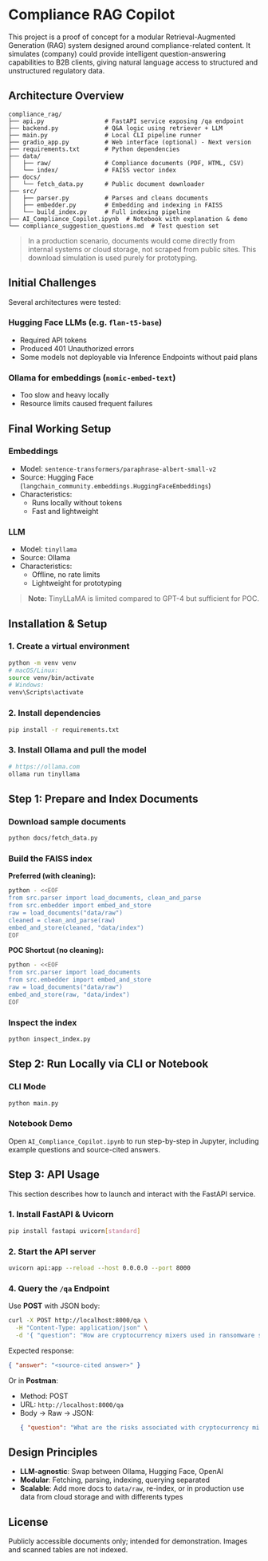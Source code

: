 # Compliance RAG Copilot 

This project is a proof of concept for a modular Retrieval-Augmented Generation (RAG) system designed around compliance-related content. It simulates (company) could provide intelligent question-answering capabilities to B2B clients, giving natural language access to structured and unstructured regulatory data.

## Architecture Overview

```
compliance_rag/
├── api.py                 # FastAPI service exposing /qa endpoint
├── backend.py             # Q&A logic using retriever + LLM
├── main.py                # Local CLI pipeline runner
├── gradio_app.py          # Web interface (optional) - Next version
├── requirements.txt       # Python dependencies
├── data/
│   ├── raw/               # Compliance documents (PDF, HTML, CSV)
│   └── index/             # FAISS vector index
├── docs/
│   └── fetch_data.py      # Public document downloader
├── src/
│   ├── parser.py          # Parses and cleans documents
│   ├── embedder.py        # Embedding and indexing in FAISS
│   └── build_index.py     # Full indexing pipeline
├── AI_Compliance_Copilot.ipynb  # Notebook with explanation & demo
└── compliance_suggestion_questions.md  # Test question set
```

> In a production scenario, documents would come directly from internal systems or cloud storage, not scraped from public sites. This download simulation is used purely for prototyping.

## Initial Challenges

Several architectures were tested:

### Hugging Face LLMs (e.g. `flan-t5-base`)
- Required API tokens
- Produced 401 Unauthorized errors
- Some models not deployable via Inference Endpoints without paid plans

### Ollama for embeddings (`nomic-embed-text`)
- Too slow and heavy locally
- Resource limits caused frequent failures

## Final Working Setup

### Embeddings
- Model: `sentence-transformers/paraphrase-albert-small-v2`
- Source: Hugging Face (`langchain_community.embeddings.HuggingFaceEmbeddings`)
- Characteristics:
  - Runs locally without tokens
  - Fast and lightweight

### LLM
- Model: `tinyllama`
- Source: Ollama
- Characteristics:
  - Offline, no rate limits
  - Lightweight for prototyping

> **Note:** TinyLLaMA is limited compared to GPT-4 but sufficient for POC.

## Installation & Setup

### 1. Create a virtual environment

```bash
python -m venv venv
# macOS/Linux:
source venv/bin/activate
# Windows:
venv\Scripts\activate
```

### 2. Install dependencies

```bash
pip install -r requirements.txt
``` 

### 3. Install Ollama and pull the model

```bash
# https://ollama.com
ollama run tinyllama
```

## Step 1: Prepare and Index Documents

### Download sample documents

```bash
python docs/fetch_data.py
```

### Build the FAISS index

**Preferred (with cleaning):**
```bash
python - <<EOF
from src.parser import load_documents, clean_and_parse
from src.embedder import embed_and_store
raw = load_documents("data/raw")
cleaned = clean_and_parse(raw)
embed_and_store(cleaned, "data/index")
EOF
```

**POC Shortcut (no cleaning):**
```bash
python - <<EOF
from src.parser import load_documents
from src.embedder import embed_and_store
raw = load_documents("data/raw")
embed_and_store(raw, "data/index")
EOF
```

### Inspect the index

```bash
python inspect_index.py
```

## Step 2: Run Locally via CLI or Notebook

### CLI Mode

```bash
python main.py
```

### Notebook Demo
Open `AI_Compliance_Copilot.ipynb` to run step-by-step in Jupyter, including example questions and source-cited answers.

## Step 3: API Usage

This section describes how to launch and interact with the FastAPI service.

### 1. Install FastAPI & Uvicorn

```bash
pip install fastapi uvicorn[standard]
```

### 2. Start the API server

```bash
uvicorn api:app --reload --host 0.0.0.0 --port 8000
```

### 4. Query the `/qa` Endpoint
Use **POST** with JSON body:

```bash
curl -X POST http://localhost:8000/qa \
  -H "Content-Type: application/json" \
  -d '{ "question": "How are cryptocurrency mixers used in ransomware schemes?" }'
```

Expected response:
```json
{ "answer": "<source-cited answer>" }
```

Or in **Postman**:
- Method: POST  
- URL: `http://localhost:8000/qa`  
- Body → Raw → JSON:
  ```json
  { "question": "What are the risks associated with cryptocurrency mixers?" }
  ```

## Design Principles

- **LLM-agnostic**: Swap between Ollama, Hugging Face, OpenAI
- **Modular**: Fetching, parsing, indexing, querying separated
- **Scalable**: Add more docs to `data/raw`, re-index, or in production use data from cloud storage and with differents types

## License

Publicly accessible documents only; intended for demonstration. Images and scanned tables are not indexed.


